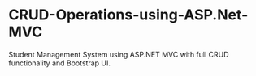 # CRUD-Operations-using-ASP.Net-MVC
Student Management System using ASP.NET MVC with full CRUD functionality and Bootstrap UI.
